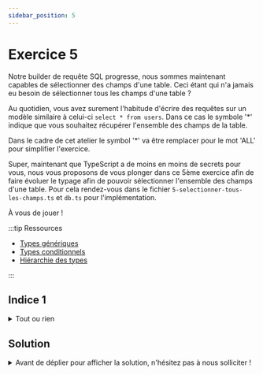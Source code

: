 ```yaml
---
sidebar_position: 5
---
```


# Exercice 5

Notre builder de requête SQL progresse, nous sommes maintenant capables de sélectionner des champs d'une table. Ceci étant qui n'a jamais eu besoin de sélectionner tous les champs d'une table ?

Au quotidien, vous avez surement l'habitude d'écrire des requêtes sur un modèle similaire à celui-ci `select * from users`. Dans ce cas le symbole '\*' indique que vous souhaitez récupérer l'ensemble des champs de la table.

Dans le cadre de cet atelier le symbol '\*' va être remplacer pour le mot 'ALL' pour simplifier l'exercice.

Super, maintenant que TypeScript a de moins en moins de secrets pour vous, nous vous proposons de vous plonger dans ce 5ème exercice afin de faire évoluer le typage afin de pouvoir sélectionner l'ensemble des champs d'une table. Pour cela rendez-vous dans le fichier `5-selectionner-tous-les-champs.ts` et `db.ts` pour l'implémentation.

À vous de jouer !

:::tip Ressources

- [Types génériques](../typescript/generic.md)
- [Types conditionnels](../typescript/conditional-types.md)
- [Hiérarchie des types](../typescript/type-hierarchy.md)

:::

## Indice 1

<details>
  <summary>Tout ou rien</summary>
  
  On peut réemployer ici le contexte de **sélection** sur une **table** _donnée_. Par contre `selectAll` n'enrichira pas la clé `_fields` du contexte avec un tableau de noms de champs, mais avec le mot-clé `ALL`. Dans ce cas, il faut dire au compilateur d'inférer le type le plus précis possible à partir de cette expression (i.e. le type littéral `ALL`).

</details>

## Solution

<details>
  <summary>Avant de déplier pour afficher la solution, n'hésitez pas à nous solliciter ! </summary>

    ```ts
    export const selectAll = <Ctx extends AnySelectableContext>(ctx: Ctx) => ({
      ...ctx,
      _fields: "ALL" as const,
    });
    ```

</details>
